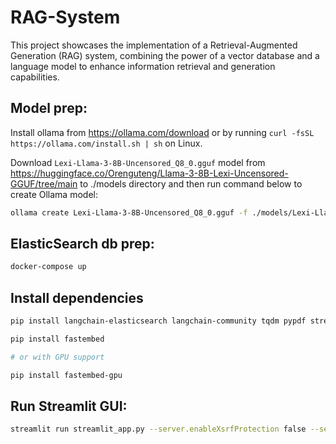 # RAG-System
This project showcases the implementation of a Retrieval-Augmented Generation (RAG) system, combining the power of a vector database and a language model to enhance information retrieval and generation capabilities.


## Model prep:
Install ollama from https://ollama.com/download or by running
`curl -fsSL https://ollama.com/install.sh | sh` on Linux.

Download `Lexi-Llama-3-8B-Uncensored_Q8_0.gguf` model from https://huggingface.co/Orenguteng/Llama-3-8B-Lexi-Uncensored-GGUF/tree/main to ./models directory and then run command below to create Ollama model:
```sh
ollama create Lexi-Llama-3-8B-Uncensored_Q8_0.gguf -f ./models/Lexi-Llama-3-8B-Uncensored_Q8_0
```

## ElasticSearch db prep:
```sh
docker-compose up
```

## Install dependencies
```sh
pip install langchain-elasticsearch langchain-community tqdm pypdf streamlit langchain-experimental
```

```sh
pip install fastembed

# or with GPU support

pip install fastembed-gpu
```

## Run Streamlit GUI:
```sh
streamlit run streamlit_app.py --server.enableXsrfProtection false --server.port 8540
```
